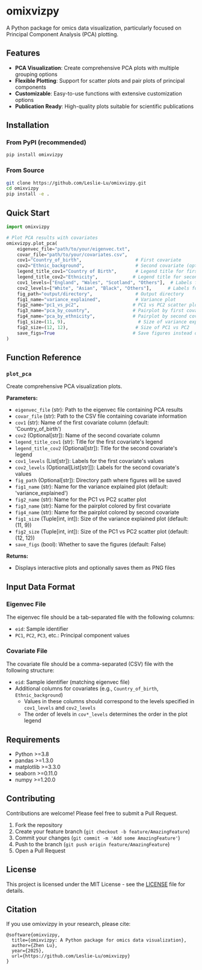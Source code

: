 # omixvizpy

A Python package for omics data visualization, particularly focused on Principal Component Analysis (PCA) plotting.

## Features

- **PCA Visualization**: Create comprehensive PCA plots with multiple grouping options
- **Flexible Plotting**: Support for scatter plots and pair plots of principal components
- **Customizable**: Easy-to-use functions with extensive customization options
- **Publication Ready**: High-quality plots suitable for scientific publications

## Installation

### From PyPI (recommended)

```bash
pip install omixvizpy
```

### From Source

```bash
git clone https://github.com/Leslie-Lu/omixvizpy.git
cd omixvizpy
pip install -e .
```

## Quick Start

```python
import omixvizpy

# Plot PCA results with covariates
omixvizpy.plot_pca(
    eigenvec_file="path/to/your/eigenvec.txt",
    covar_file="path/to/your/covariates.csv",
    cov1="Country_of_birth",                    # First covariate
    cov2="Ethnic_background",                   # Second covariate (optional)
    legend_title_cov1="Country of Birth",       # Legend title for first covariate
    legend_title_cov2="Ethnicity",             # Legend title for second covariate
    cov1_levels=["England", "Wales", "Scotland", "Others"],  # Labels for first covariate
    cov2_levels=["White", "Asian", "Black", "Others"],      # Labels for second covariate
    fig_path="output/directory",                # Output directory
    fig1_name="variance_explained",             # Variance plot
    fig2_name="pc1_vs_pc2",                    # PC1 vs PC2 scatter plot
    fig3_name="pca_by_country",                # Pairplot by first covariate
    fig4_name="pca_by_ethnicity",              # Pairplot by second covariate
    fig1_size=(11, 9),                           # Size of variance explained plot
    fig2_size=(12, 12),                         # Size of PC1 vs PC2
    save_figs=True                             # Save figures instead of displaying
)
```

## Function Reference

### `plot_pca`

Create comprehensive PCA visualization plots.

**Parameters:**
- `eigenvec_file` (str): Path to the eigenvec file containing PCA results
- `covar_file` (str): Path to the CSV file containing covariate information
- `cov1` (str): Name of the first covariate column (default: 'Country_of_birth')
- `cov2` (Optional[str]): Name of the second covariate column
- `legend_title_cov1` (str): Title for the first covariate's legend
- `legend_title_cov2` (Optional[str]): Title for the second covariate's legend
- `cov1_levels` (List[str]): Labels for the first covariate's values
- `cov2_levels` (Optional[List[str]]): Labels for the second covariate's values
- `fig_path` (Optional[str]): Directory path where figures will be saved
- `fig1_name` (str): Name for the variance explained plot (default: 'variance_explained')
- `fig2_name` (str): Name for the PC1 vs PC2 scatter plot
- `fig3_name` (str): Name for the pairplot colored by first covariate
- `fig4_name` (str): Name for the pairplot colored by second covariate
- `fig1_size` (Tuple[int, int]): Size of the variance explained plot (default: (11, 9))
- `fig2_size` (Tuple[int, int]): Size of the PC1 vs PC2 scatter plot (default: (12, 12))
- `save_figs` (bool): Whether to save the figures (default: False)

**Returns:**
- Displays interactive plots and optionally saves them as PNG files

## Input Data Format

### Eigenvec File
The eigenvec file should be a tab-separated file with the following columns:
- `eid`: Sample identifier
- `PC1`, `PC2`, `PC3`, etc.: Principal component values

### Covariate File
The covariate file should be a comma-separated (CSV) file with the following structure:
- `eid`: Sample identifier (matching eigenvec file)
- Additional columns for covariates (e.g., `Country_of_birth`, `Ethnic_background`)
  - Values in these columns should correspond to the levels specified in `cov1_levels` and `cov2_levels`
  - The order of levels in `cov*_levels` determines the order in the plot legend

## Requirements

- Python >=3.8
- pandas >=1.3.0
- matplotlib >=3.3.0
- seaborn >=0.11.0
- numpy >=1.20.0

## Contributing

Contributions are welcome! Please feel free to submit a Pull Request.

1. Fork the repository
2. Create your feature branch (`git checkout -b feature/AmazingFeature`)
3. Commit your changes (`git commit -m 'Add some AmazingFeature'`)
4. Push to the branch (`git push origin feature/AmazingFeature`)
5. Open a Pull Request

## License

This project is licensed under the MIT License - see the [LICENSE](LICENSE) file for details.

## Citation

If you use omixvizpy in your research, please cite:

```
@software{omixvizpy,
  title={omixvizpy: A Python package for omics data visualization},
  author={Zhen Lu},
  year={2025},
  url={https://github.com/Leslie-Lu/omixvizpy}
}
```
